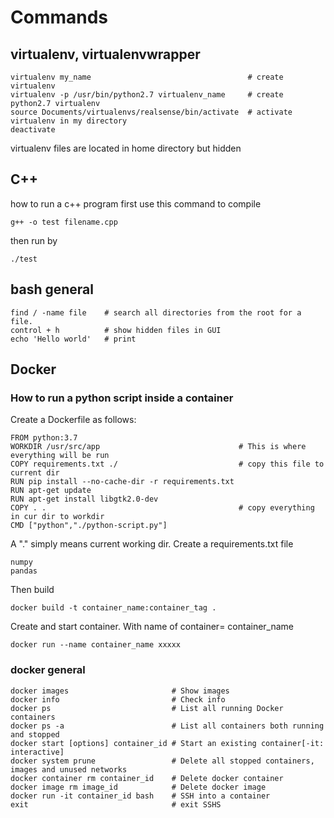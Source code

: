 # Commands

## virtualenv, virtualenvwrapper

```
virtualenv my_name                                   # create virtualenv
virtualenv -p /usr/bin/python2.7 virtualenv_name     # create python2.7 virtualenv
source Documents/virtualenvs/realsense/bin/activate  # activate virtualenv in my directory
deactivate
```
virtualenv files are located in home directory but hidden

## C++
how to run a c++ program
first use this command to compile 
```
g++ -o test filename.cpp
```
then run by
```
./test 
```

## bash general
```
find / -name file    # search all directories from the root for a file. 
control + h          # show hidden files in GUI
echo 'Hello world'   # print
```

## Docker

### How to run a python script inside a container 
Create a Dockerfile as follows:
```
FROM python:3.7
WORKDIR /usr/src/app                               # This is where everything will be run
COPY requirements.txt ./                           # copy this file to current dir
RUN pip install --no-cache-dir -r requirements.txt
RUN apt-get update
RUN apt-get install libgtk2.0-dev
COPY . .                                           # copy everything in cur dir to workdir
CMD ["python","./python-script.py"]
```
A "." simply means current working dir. 
Create a requirements.txt file 
```
numpy
pandas
```
Then build 
```
docker build -t container_name:container_tag .
```
Create and start container. With name of container= container_name
``` 
docker run --name container_name xxxxx
```
### docker general
```
docker images                       # Show images
docker info                         # Check info 
docker ps                           # List all running Docker containers
docker ps -a                        # List all containers both running and stopped
docker start [options] container_id # Start an existing container[-it: interactive]
docker system prune                 # Delete all stopped containers, images and unused networks
docker container rm container_id    # Delete docker container
docker image rm image_id            # Delete docker image
docker run -it container_id bash    # SSH into a container
exit                                # exit SSHS
```
